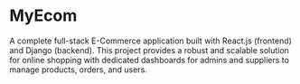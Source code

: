 # MyEcom
A complete full-stack E-Commerce application built with React.js (frontend) and Django (backend). This project provides a robust and scalable solution for online shopping with dedicated dashboards for admins and suppliers to manage products, orders, and users.
